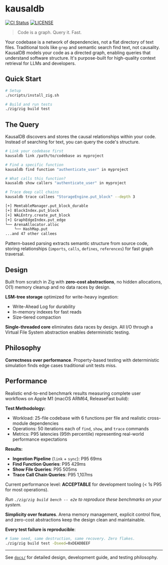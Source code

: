 # kausaldb

[![CI Status](https://github.com/kausaldb/kausaldb/actions/workflows/ci.yml/badge.svg)](https://github.com/kausaldb/kausaldb/actions)
[![LICENSE](https://img.shields.io/badge/license-MIT-blue.svg)](LICENSE)

> Code is a graph. Query it. Fast.

Your codebase is a network of dependencies, not a flat directory of text files. Traditional tools like `grep` and semantic search find text, not causality. KausalDB models your code as a directed graph, enabling queries that understand software structure. It's purpose-built for high-quality context retrieval for LLMs and developers.

## Quick Start

```bash
# Setup
./scripts/install_zig.sh

# Build and run tests
./zig/zig build test
```

## The Query

KausalDB discovers and stores the causal relationships within your code. Instead of searching for text, you can query the code's structure.

```bash
# Link your codebase first
kausaldb link /path/to/codebase as myproject

# Find a specific function
kausaldb find function "authenticate_user" in myproject

# What calls this function?
kausaldb show callers "authenticate_user" in myproject

# Trace deep call chains
kausaldb trace callees "StorageEngine.put_block" --depth 3

[+] MemtableManager.put_block_durable
[+] BlockIndex.put_block
[+] WALEntry.create_put_block
[+] GraphEdgeIndex.put_edge
└── ArenaAllocator.alloc
    └── HashMap.put
...and 47 other callees
```

Pattern-based parsing extracts semantic structure from source code, storing relationships (`imports`, `calls`, `defines`, `references`) for fast graph traversal.

## Design

Built from scratch in Zig with **zero-cost abstractions**, no hidden allocations, O(1) memory cleanup and no data races by design.

**LSM-tree storage** optimized for write-heavy ingestion:

- Write-Ahead Log for durability
- In-memory indexes for fast reads
- Size-tiered compaction

**Single-threaded core** eliminates data races by design. All I/O through a Virtual File System abstraction enables deterministic testing.

## Philosophy

**Correctness over performance**. Property-based testing with deterministic simulation finds edge cases traditional unit tests miss.

## Performance

Realistic end-to-end benchmark results measuring complete user workflows on Apple M1 (macOS ARM64, ReleaseFast build):

**Test Methodology:**

- Workload: 25-file codebase with 6 functions per file and realistic cross-module dependencies
- Operations: 50 iterations each of `find`, `show`, and `trace` commands
- Metrics: P95 latencies (95th percentile) representing real-world performance expectations

**Results:**

- **Ingestion Pipeline** (`link` + `sync`): P95 69ms
- **Find Function Queries**: P95 429ms
- **Show File Queries**: P95 505ms
- **Trace Call Chain Queries**: P95 1,107ms

Current performance level: **ACCEPTABLE** for development tooling (< 1s P95 for most operations).

_Run `./zig/zig build bench -- e2e` to reproduce these benchmarks on your system._

**Simplicity over features**. Arena memory management, explicit control flow, and zero-cost abstractions keep the design clean and maintainable.

**Every test failure is reproducible**:

```bash
# Same seed, same destruction, same recovery. Zero flakes.
./zig/zig build test -Dseed=0xDEADBEEF
```

---

See [`docs/`](docs/) for detailed design, development guide, and testing philosophy.
